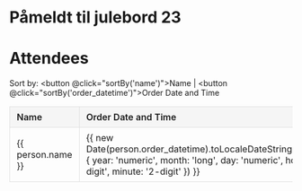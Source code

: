 # Påmeldt til julebord 23

# Attendees

Sort by: <button @click="sortBy('name')">Name</button> | <button @click="sortBy('order_datetime')">Order Date and Time</button>

<table class="attendees-table">
    <thead>
        <tr>
            <th>Name</th>
            <th>Order Date and Time</th>
        </tr>
    </thead>
    <tbody>
        <tr v-for="person in attendees" :key="person.position_id">
            <td>{{ person.name }}</td>
            <td>{{ new Date(person.order_datetime).toLocaleDateString(undefined, { year: 'numeric', month: 'long', day: 'numeric', hour: '2-digit', minute: '2-digit' }) }}</td>
        </tr>
    </tbody>
</table>

<style>
.attendees-table {
    width: 100%;
    border-collapse: collapse;
    margin-top: 1rem;
}

.attendees-table th, .attendees-table td {
    border: 1px solid #e0e0e0;
    padding: 8px 12px;
    text-align: left;
}

.attendees-table th {
    background-color: #f5f5f5;
    font-weight: 600;
}
</style>

<script setup>
import { ref, onMounted } from 'vue'

const attendees = ref([])
const sortKey = ref('name') // default sort by name
const sortOrder = ref(1)  // 1 for ascending, -1 for descending

// Fetch attendee data when component is mounted
onMounted(async () => {
  try {
    const response = await fetch('/arrangementer/attendees/julebord23_attendees.json')
    attendees.value = await response.json()
  } catch (e) {
    console.error('Failed to fetch attendees:', e)
  }
})

const sortBy = (key) => {
  if(sortKey.value === key) {
    sortOrder.value = -sortOrder.value // If same key, toggle order
  } else {
    sortOrder.value = 1 // If different key, default to ascending
  }
  sortKey.value = key
  attendees.value.sort((a, b) => {
    if (a[key] < b[key]) return -sortOrder.value
    if (a[key] > b[key]) return sortOrder.value
    return 0
  })
}
</script>
